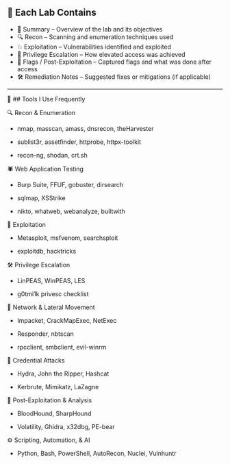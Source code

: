 ## 📂 Each Lab Contains
- 📝 Summary – Overview of the lab and its objectives
- 🔍 Recon – Scanning and enumeration techniques used
- 💥 Exploitation – Vulnerabilities identified and exploited
- 🚀 Privilege Escalation – How elevated access was achieved
- 🏁 Flags / Post-Exploitation – Captured flags and what was done after access
- 🛠️ Remediation Notes – Suggested fixes or mitigations (if applicable)

---

🚀 ## Tools I Use Frequently

🔍 Recon & Enumeration
- nmap, masscan, amass, dnsrecon, theHarvester

- sublist3r, assetfinder, httprobe, httpx-toolkit

- recon-ng, shodan, crt.sh

🕷️ Web Application Testing
- Burp Suite, FFUF, gobuster, dirsearch

- sqlmap, XSStrike

- nikto, whatweb, webanalyze, builtwith

🐚 Exploitation
- Metasploit, msfvenom, searchsploit

- exploitdb, hacktricks

🛠️ Privilege Escalation
- LinPEAS, WinPEAS, LES

- g0tmi1k privesc checklist

📡 Network & Lateral Movement
- Impacket, CrackMapExec, NetExec

- Responder, nbtscan

- rpcclient, smbclient, evil-winrm

🔑 Credential Attacks
- Hydra, John the Ripper, Hashcat

- Kerbrute, Mimikatz, LaZagne

🧠 Post-Exploitation & Analysis
- BloodHound, SharpHound

- Volatility, Ghidra, x32dbg, PE-bear

⚙️ Scripting, Automation, & AI
- Python, Bash, PowerShell, AutoRecon, Nuclei, Vulnhuntr
